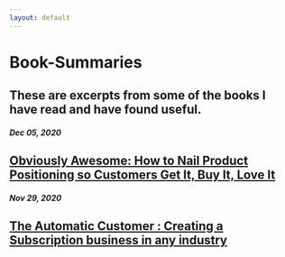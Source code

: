 ```yaml
---
layout: default
---
```


# Book-Summaries

## These are excerpts from some of the books I have read and have found useful.


##### Dec 05, 2020
## [Obviously Awesome: How to Nail Product Positioning so Customers Get It, Buy It, Love It](https://www.notion.so/Obviously-Awesome-How-to-Nail-Product-Positioning-so-Customers-Get-It-Buy-It-Love-It-b08eb90ea0064cb5853be13e09abb255)

##### Nov 29, 2020
## [The Automatic Customer : Creating a Subscription business in any industry](https://www.notion.so/The-Automatic-Customer-Creating-a-subscription-business-in-any-industry-1bd696c337ce45abb0e54df1dda70bc0)
